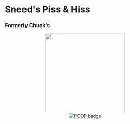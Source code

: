 # Sneed's Piss & Hiss
### Formerly Chuck's

<p align="center">
<a href="https://github.com/Yoghurt4C/LilTaterReloaded/blob/fabric-1.16/LICENSE.md"><img src="https://media.forgecdn.net/avatars/294/408/637333005058084840.png" alt="" width=250 height=250></a>
<br>
<a href="https://gist.github.com/poop-person/991e80f390384bbeef09d208bff208f4"><img alt="POOP badge" src="https://raw.githubusercontent.com/gist/poop-person/991e80f390384bbeef09d208bff208f4/raw/a9ef83add84a70f2202896c2d81117ff7b169be1/poop-badge.svg"></a>
</p>

